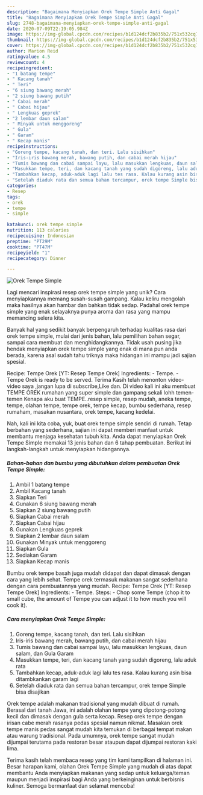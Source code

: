 ```yaml
---
description: "Bagaimana Menyiapkan Orek Tempe Simple Anti Gagal"
title: "Bagaimana Menyiapkan Orek Tempe Simple Anti Gagal"
slug: 2748-bagaimana-menyiapkan-orek-tempe-simple-anti-gagal
date: 2020-07-09T22:19:05.984Z
image: https://img-global.cpcdn.com/recipes/b1d124dcf2b835b2/751x532cq70/orek-tempe-simple-foto-resep-utama.jpg
thumbnail: https://img-global.cpcdn.com/recipes/b1d124dcf2b835b2/751x532cq70/orek-tempe-simple-foto-resep-utama.jpg
cover: https://img-global.cpcdn.com/recipes/b1d124dcf2b835b2/751x532cq70/orek-tempe-simple-foto-resep-utama.jpg
author: Marion Reid
ratingvalue: 4.5
reviewcount: 4
recipeingredient:
- "1 batang tempe"
- " Kacang tanah"
- " Teri"
- "6 siung bawang merah"
- "2 siung bawang putih"
- " Cabai merah"
- " Cabai hijau"
- " Lengkuas geprek"
- "2 lembar daun salam"
- " Minyak untuk menggoreng"
- " Gula"
- " Garam"
- " Kecap manis"
recipeinstructions:
- "Goreng tempe, kacang tanah, dan teri. Lalu sisihkan"
- "Iris-iris bawang merah, bawang putih, dan cabai merah hijau"
- "Tumis bawang dan cabai sampai layu, lalu masukkan lengkuas, daun salam, dan Gula Garam"
- "Masukkan tempe, teri, dan kacang tanah yang sudah digoreng, lalu aduk rata"
- "Tambahkan kecap, aduk-aduk lagi lalu tes rasa. Kalau kurang asin bisa ditambkankan garam lagi"
- "Setelah diaduk rata dan semua bahan tercampur, orek tempe Simple bisa disajikan"
categories:
- Resep
tags:
- orek
- tempe
- simple

katakunci: orek tempe simple 
nutrition: 113 calories
recipecuisine: Indonesian
preptime: "PT29M"
cooktime: "PT47M"
recipeyield: "1"
recipecategory: Dinner

---
```



![Orek Tempe Simple](https://img-global.cpcdn.com/recipes/b1d124dcf2b835b2/751x532cq70/orek-tempe-simple-foto-resep-utama.jpg)

Lagi mencari inspirasi resep orek tempe simple yang unik? Cara menyiapkannya memang susah-susah gampang. Kalau keliru mengolah maka hasilnya akan hambar dan bahkan tidak sedap. Padahal orek tempe simple yang enak selayaknya punya aroma dan rasa yang mampu memancing selera kita.

Banyak hal yang sedikit banyak berpengaruh terhadap kualitas rasa dari orek tempe simple, mulai dari jenis bahan, lalu pemilihan bahan segar, sampai cara membuat dan menghidangkannya. Tidak usah pusing jika hendak menyiapkan orek tempe simple yang enak di mana pun anda berada, karena asal sudah tahu triknya maka hidangan ini mampu jadi sajian spesial.

Recipe: Tempe Orek [YT: Resep Tempe Orek] Ingredients: - Tempe. - Tempe Orek is ready to be served. Terima Kasih telah menonton video-video saya ,jangan lupa di subscribe,Like dan. Di video kali ini aku membuat TEMPE OREK rumahan yang super simple dan gampang sekali lohh temen-temen Kenapa aku buat TEMPE..resep simple, resep mudah, aneka tempe, tempe, olahan tempe, tempe orek, tempe kecap, bumbu sederhana, resep rumaham, masakan nusantara, orek tempe, kacang kedelai.


Nah, kali ini kita coba, yuk, buat orek tempe simple sendiri di rumah. Tetap berbahan yang sederhana, sajian ini dapat memberi manfaat untuk membantu menjaga kesehatan tubuh kita. Anda dapat menyiapkan Orek Tempe Simple memakai 13 jenis bahan dan 6 tahap pembuatan. Berikut ini langkah-langkah untuk menyiapkan hidangannya.

<!--inarticleads1-->

##### Bahan-bahan dan bumbu yang dibutuhkan dalam pembuatan Orek Tempe Simple:

1. Ambil 1 batang tempe
1. Ambil  Kacang tanah
1. Siapkan  Teri
1. Gunakan 6 siung bawang merah
1. Siapkan 2 siung bawang putih
1. Siapkan  Cabai merah
1. Siapkan  Cabai hijau
1. Gunakan  Lengkuas geprek
1. Siapkan 2 lembar daun salam
1. Gunakan  Minyak untuk menggoreng
1. Siapkan  Gula
1. Sediakan  Garam
1. Siapkan  Kecap manis


Bumbu orek tempe basah juga mudah didapat dan dapat dimasak dengan cara yang lebih sehat. Tempe orek termasuk makanan sangat sederhana dengan cara pembuatannya yang mudah. Recipe: Tempe Orek [YT: Resep Tempe Orek] Ingredients: - Tempe. Steps: - Chop some Tempe (chop it to small cube, the amount of Tempe you can adjust it to how much you will cook it). 

<!--inarticleads2-->

##### Cara menyiapkan Orek Tempe Simple:

1. Goreng tempe, kacang tanah, dan teri. Lalu sisihkan
1. Iris-iris bawang merah, bawang putih, dan cabai merah hijau
1. Tumis bawang dan cabai sampai layu, lalu masukkan lengkuas, daun salam, dan Gula Garam
1. Masukkan tempe, teri, dan kacang tanah yang sudah digoreng, lalu aduk rata
1. Tambahkan kecap, aduk-aduk lagi lalu tes rasa. Kalau kurang asin bisa ditambkankan garam lagi
1. Setelah diaduk rata dan semua bahan tercampur, orek tempe Simple bisa disajikan


Orek tempe adalah makanan tradisional yang mudah dibuat di rumah. Berasal dari tanah Jawa, ini adalah olahan tempe yang dipotong-potong kecil dan dimasak dengan gula serta kecap. Resep orek tempe dengan irisan cabe merah rasanya pedas spesial namun nikmat. Masakan orek tempe manis pedas sangat mudah kita temukan di berbagai tempat makan atau warung tradisional. Pada umumnya, orek tempe sangat mudah dijumpai terutama pada restoran besar ataupun dapat dijumpai restoran kaki lima. 

Terima kasih telah membaca resep yang tim kami tampilkan di halaman ini. Besar harapan kami, olahan Orek Tempe Simple yang mudah di atas dapat membantu Anda menyiapkan makanan yang sedap untuk keluarga/teman maupun menjadi inspirasi bagi Anda yang berkeinginan untuk berbisnis kuliner. Semoga bermanfaat dan selamat mencoba!
